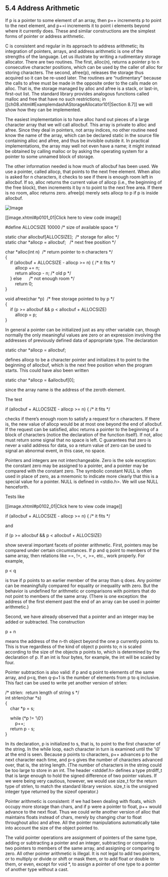 ## 5.4 Address Arithmetic

If p is a pointer to some element of an array, then p++ increments p to point to the next element, and p+=i increments it to point i elements beyond where it currently does. These and similar constructions are the simplest forms of pointer or address arithmetic.

C is consistent and regular in its approach to address arithmetic; its integration of pointers, arrays, and address arithmetic is one of the strengths of the language. Let us illustrate by writing a rudimentary storage allocator. There are two routines. The first, alloc(n), returns a pointer p to n consecutive character positions, which can be used by the caller of alloc for storing characters. The second, afree(p), releases the storage thus acquired so it can be re-used later. The routines are “rudimentary” because the calls to afree must be made in the opposite order to the calls made on alloc. That is, the storage managed by alloc and afree is a stack, or last-in, first-out list. The standard library provides analogous functions called malloc and free that have no such restrictions; in  [[ch08.xhtml#ExamplemdashAStorageAllocator101|Section 8.7]] we will show how they can be implemented.

The easiest implementation is to have alloc hand out pieces of a large character array that we will call allocbuf. This array is private to alloc and afree. Since they deal in pointers, not array indices, no other routine need know the name of the array, which can be declared static in the source file containing alloc and afree, and thus be invisible outside it. In practical implementations, the array may well not even have a name; it might instead be obtained by calling malloc or by asking the operating system for a pointer to some unnamed block of storage.

The other information needed is how much of allocbuf has been used. We use a pointer, called allocp, that points to the next free element. When alloc is asked for n characters, it checks to see if there is enough room left in allocbuf. If so, alloc returns the current value of allocp (i.e., the beginning of the free block), then increments it by n to point to the next free area. If there is no room, alloc returns zero. afree(p) merely sets allocp to p if p is inside allocbuf.

![Image](/C%20Programming%20Language,%202nd%20Edition%20(Brian%20W.%20Kernighan,%20Dennis%20M.%20Ritchie)%20(Z-Library)/images/101med01.jpg)

[[image.xhtml#p0101_01|Click here to view code image]]

#define ALLOCSIZE 10000 /\* size of available space \*/  
  
static char allocbuf\[ALLOCSIZE\];  /\* storage for alloc \*/  
static char \*allocp = allocbuf;   /\* next free position \*/  
  
char \*alloc(int n)  /\* return pointer to n characters \*/  
{  
    if (allocbuf + ALLOCSIZE - allocp >= n) { /\* it fits \*/  
        allocp += n;  
        return allocp - n; /\* old p \*/  
    } else      /\* not enough room \*/  
        return 0;  
}  
  
void afree(char \*p)  /\* free storage pointed to by p \*/  
{  
    if (p >= allocbuf && p < allocbuf + ALLOCSIZE)  
        allocp = p;  
}

In general a pointer can be initialized just as any other variable can, though normally the only meaningful values are zero or an expression involving the addresses of previously defined data of appropriate type. The declaration

static char \*allocp = allocbuf;

defines allocp to be a character pointer and initializes it to point to the beginning of allocbuf, which is the next free position when the program starts. This could have also been written

static char \*allocp = &allocbuf\[0\];

since the array name _is_ the address of the zeroth element.

The test

if (allocbuf + ALLOCSIZE - allocp >= n) { /\* it fits \*/

checks if there’s enough room to satisfy a request for n characters. If there is, the new value of allocp would be at most one beyond the end of allocbuf. If the request can be satisfied, alloc returns a pointer to the beginning of a block of characters (notice the declaration of the function itself). If not, alloc must return some signal that no space is left. C guarantees that zero is never a valid address for data, so a return value of zero can be used to signal an abnormal event, in this case, no space.

Pointers and integers are not interchangeable. Zero is the sole exception: the constant zero may be assigned to a pointer, and a pointer may be compared with the constant zero. The symbolic constant NULL is often used in place of zero, as a mnemonic to indicate more clearly that this is a special value for a pointer. NULL is defined in <stdio.h>. We will use NULL henceforth.

Tests like

[[image.xhtml#p0102_01|Click here to view code image]]

if (allocbuf + ALLOCSIZE - allocp >= n) { /\* it fits \*/

and

if (p >= allocbuf && p < allocbuf + ALLOCSIZE)

show several important facets of pointer arithmetic. First, pointers may be compared under certain circumstances. If p and q point to members of the same array, then relations like \==, !=, <, \>=, etc., work properly. For example,

p < q

is true if p points to an earlier member of the array than q does. Any pointer can be meaningfully compared for equality or inequality with zero. But the behavior is undefined for arithmetic or comparisons with pointers that do not point to members of the same array. (There is one exception: the address of the first element past the end of an array can be used in pointer arithmetic.)

Second, we have already observed that a pointer and an integer may be added or subtracted. The construction

p + n

means the address of the n\-th object beyond the one p currently points to. This is true regardless of the kind of object p points to; n is scaled according to the size of the objects p points to, which is determined by the declaration of p. If an int is four bytes, for example, the int will be scaled by four.

Pointer subtraction is also valid: if p and q point to elements of the same array, and p<q, then q-p+1 is the number of elements from p to q inclusive. This fact can be used to write yet another version of strlen:

/\* strlen:  return length of string s \*/  
int strlen(char \*s)  
{  
    char \*p = s;  
  
    while (\*p != ′\\0′)  
        p++;  
    return p - s;  
}

In its declaration, p is initialized to s, that is, to point to the first character of the string. In the while loop, each character in turn is examined until the ′\\0′ at the end is seen. Because p points to characters, p++ advances p to the next character each time, and p-s gives the number of characters advanced over, that is, the string length. (The number of characters in the string could be too large to store in an int. The header <stddef.h> defines a type ptrdiff\_t that is large enough to hold the signed difference of two pointer values. If we were being very cautious, however, we would use size\_t for the return type of strlen, to match the standard library version. size\_t is the unsigned integer type returned by the sizeof operator.)

Pointer arithmetic is consistent: if we had been dealing with floats, which occupy more storage than chars, and if p were a pointer to float, p++ would advance to the next float. Thus we could write another version of alloc that maintains floats instead of chars, merely by changing char to float throughout alloc and afree. All the pointer manipulations automatically take into account the size of the object pointed to.

The valid pointer operations are assignment of pointers of the same type, adding or subtracting a pointer and an integer, subtracting or comparing two pointers to members of the same array, and assigning or comparing to zero. All other pointer arithmetic is illegal. It is not legal to add two pointers, or to multiply or divide or shift or mask them, or to add float or double to them, or even, except for void \*, to assign a pointer of one type to a pointer of another type without a cast.


